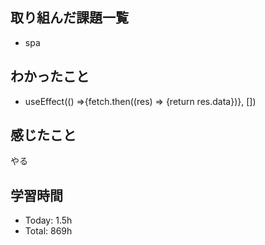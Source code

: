 ## 取り組んだ課題一覧
- spa
## わかったこと
- useEffect(() =>{fetch.then((res) => {return res.data})}, [])
## 感じたこと
やる
## 学習時間
- Today: 1.5h
- Total: 869h
